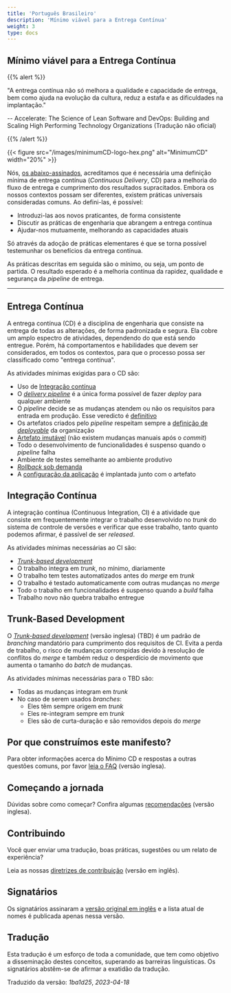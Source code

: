 ```yaml
---
title: 'Português Brasileiro'
description: 'Mínimo viável para a Entrega Contínua'
weight: 3
type: docs
---
```


## Mínimo viável para a Entrega Contínua

{{% alert %}}

"A entrega contínua não só melhora a qualidade e capacidade de entrega, bem como ajuda na evolução da cultura, reduz a estafa e as dificuldades na implantação."

-- Accelerate: The Science of Lean Software and DevOps: Building and Scaling High Performing Technology Organizations (Tradução não oficial)

{{% /alert %}}

{{< figure src="/images/minimumCD-logo-hex.png" alt="MinimumCD" width="20%" >}}

Nós, [os abaixo-assinados](/#signatories), acreditamos que é necessária uma definição mínima de entrega contínua (_Continuous Delivery_, CD) para a melhoria do fluxo de entrega e cumprimento dos resultados supracitados. Embora os nossos contextos possam ser diferentes, existem práticas universais consideradas comuns. Ao defini-las, é possível:

- Introduzi-las aos novos praticantes, de forma consistente
- Discutir as práticas de engenharia que abrangem a entrega contínua
- Ajudar-nos mutuamente, melhorando as capacidades atuais

Só através da adoção de práticas elementares é que se torna possível testemunhar os benefícios da entrega contínua.

As práticas descritas em seguida são o mínimo, ou seja, um ponto de partida. O resultado esperado é a melhoria contínua da rapidez, qualidade e segurança da _pipeline_ de entrega.

---

## Entrega Contínua

A entrega contínua (CD) é a disciplina de engenharia que consiste na entrega de todas as alterações, de forma padronizada e segura. Ela cobre um amplo espectro de atividades, dependendo do que está sendo entregue. Porém, há comportamentos e habilidades que devem ser considerados, em todos os contextos, para que o processo possa ser classificado como "entrega contínua".

As atividades mínimas exigidas para o CD são:

- Uso de [Integração contínua](#integração-contínua)
- O [_delivery pipeline_](/minimumcd/single-path-to-production/) é a única forma possível de fazer _deploy_ para qualquer ambiente
- O _pipeline_ decide se as mudanças atendem ou não os requisitos para entrada em produção. Esse veredicto é [definitivo](/minimumcd/deterministic/)
- Os artefatos criados pelo _pipeline_ respeitam sempre a [definição de _deployable_](/minimumcd/deployable/) da organização
- [Artefato imutável](/minimumcd/immutable/) (não existem mudanças manuais após o _commit_)
- Todo o desenvolvimento de funcionalidades é suspenso quando o _pipeline_ falha
- Ambiente de testes semelhante ao ambiente produtivo
- [_Rollback_ sob demanda](/minimumcd/rollback/)
- A [configuração da aplicação](/minimumcd/application-configuration/) é implantada junto com o artefato

## Integração Contínua

A integração contínua (Continuous Integration, CI) é a atividade que consiste em frequentemente integrar o trabalho desenvolvido no _trunk_ do sistema de controle de versões e verificar que esse trabalho, tanto quanto podemos afirmar, é passível de ser _released_.

As atividades mínimas necessárias ao CI são:

- [_Trunk-based development_](#trunk-based-development)
- O trabalho integra em _trunk_, no mínimo, diariamente
- O trabalho tem testes automatizados antes do _merge_ em _trunk_
- O trabalho é testado automaticamente com outras mudanças no _merge_
- Todo o trabalho em funcionalidades é suspenso quando a _build_ falha
- Trabalho novo não quebra trabalho entregue

## Trunk-Based Development

O [_Trunk-based development_](/minimumcd/trunk-based-development/) (versão inglesa) (TBD) é um padrão de _branching_ mandatório para cumprimento dos requisitos de CI. Evita a perda de trabalho, o risco de mudanças corrompidas devido à resolução de conflitos do _merge_ e também reduz o desperdício de movimento que aumenta o tamanho do _batch_ de mudanças.

As atividades mínimas necessárias para o TBD são:

- Todas as mudanças integram em _trunk_
- No caso de serem usados _branches_:
  - Eles têm sempre origem em _trunk_
  - Eles re-integram sempre em _trunk_
  - Eles são de curta-duração e são removidos depois do _merge_

## Por que construímos este manifesto?

Para obter informações acerca do Mínimo CD e respostas a outras questões comuns, por favor [leia o FAQ](/faq/) (versão inglesa).

## Começando a jornada

Dúvidas sobre como começar? Confira algumas [recomendações](/journey/) (versão inglesa).

## Contribuindo

Você quer enviar uma tradução, boas práticas, sugestões ou um relato de experiência?

Leia as nossas [diretrizes de contribuição](https://github.com/Minimum-CD/cd-manifesto/blob/master/CONTRIBUTING.md) (versão em inglês).

## Signatários

Os signatários assinaram a [versão original em inglês](/#signatories) e a lista atual de nomes é publicada apenas nessa versão.

## Tradução

Esta tradução é um esforço de toda a comunidade, que tem como objetivo a disseminação destes conceitos, superando as barreiras linguísticas. Os signatários abstêm-se de afirmar a exatidão da tradução.

Traduzido da versão: _1ba1d25_, _2023-04-18_
